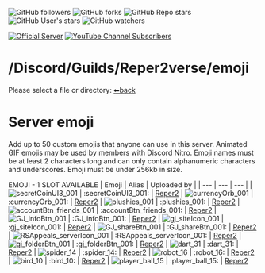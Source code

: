 ![GitHub followers](https://img.shields.io/github/followers/Reper2?color=gree&logo=github)
![GitHub forks](https://img.shields.io/github/forks/Reper2/Downloadable-Files?color=gree&logo=github)
![GitHub Repo stars](https://img.shields.io/github/stars/Reper2/Downloadable-Files?color=gree&label=repo%20stars&logo=github)
![GitHub User's stars](https://img.shields.io/github/stars/Reper2?affiliations=OWNER&color=gree&label=user%20stars&logo=github)
![GitHub watchers](https://img.shields.io/github/watchers/Reper2/Downloadable-Files?color=gree&logo=github)

[![Official Server](https://img.shields.io/discord/771861170256085023?color=%237289DA&label=Official%20Server&logo=discord)](https://discord.gg/JGEjfm5Gn4)
[![YouTube Channel Subscribers](https://img.shields.io/youtube/channel/subscribers/UCofCDfLjs_TkiC-p0-k_9XA?color=%23FF6969&label=Reper2%20%5BGD%5D&logo=youtube&logoColor=%23FF0000&style=flat)](https://www.youtube.com/channel/UCofCDfLjs_TkiC-p0-k_9XA)

# /Discord/Guilds/Reper2verse/emoji
Please select a file or directory:
[⬅back](https://reper2.github.io/Downloadable-Files/md/discord/guilds/771861170256085023)

# Server emoji

Add up to 50 custom emojis that anyone can use in this server. Animated GIF emojis may
be used by members with Discord Nitro. Emoji names must be at least 2 characters long
and can only contain alphanumeric characters and underscores. Emoji must be under
256kb in size.



EMOJI - 1 SLOT AVAILABLE
| Emoji 	| Alias 		| Uploaded by |
| --- | --- | --- |
| ![secretCoinUI3_001](https://cdn.discordapp.com/emojis/885698004940648509.png?v=1) | :secretCoinUI3_001: | [Reper2](https://discord.gg/aMSKe7ZT9Q)
| ![currencyOrb_001](https://cdn.discordapp.com/emojis/885366433540874272.png?v=1) | :currencyOrb_001: | [Reper2](https://discord.gg/aMSKe7ZT9Q)
| ![plushies_001](https://cdn.discordapp.com/emojis/885357890649612299.png?v=1) | :plushies_001: | [Reper2](https://discord.gg/aMSKe7ZT9Q)
| ![accountBtn_friends_001](https://cdn.discordapp.com/emojis/885356969857265684.png?v=1) | :accountBtn_friends_001: | [Reper2](https://discord.gg/aMSKe7ZT9Q)
| ![GJ_infoBtn_001](https://cdn.discordapp.com/emojis/885356790513008650.png?v=1) | :GJ_infoBtn_001: | [Reper2](https://discord.gg/aMSKe7ZT9Q)
| ![gj_siteIcon_001](https://cdn.discordapp.com/emojis/885355104927121469.png?v=1) | :gj_siteIcon_001: | [Reper2](https://discord.gg/aMSKe7ZT9Q)
| ![GJ_shareBtn_001](https://cdn.discordapp.com/emojis/885355008399405189.png?v=1) | :GJ_shareBtn_001: | [Reper2](https://discord.gg/aMSKe7ZT9Q)
| ![RSAppeals_serverIcon_001](https://cdn.discordapp.com/emojis/885338094457470996.png?v=1) | :RSAppeals_serverIcon_001: | [Reper2](https://discord.gg/aMSKe7ZT9Q)
| ![gj_folderBtn_001](https://cdn.discordapp.com/emojis/885004136230309929.png?v=1) | :gj_folderBtn_001: | [Reper2](https://discord.gg/aMSKe7ZT9Q)
| ![dart_31](https://cdn.discordapp.com/emojis/884575101352308787.png?v=1) | :dart_31: | [Reper2](https://discord.gg/aMSKe7ZT9Q)
| ![spider_14](https://cdn.discordapp.com/emojis/882537370107387945.png?v=1) | :spider_14: | [Reper2](https://discord.gg/aMSKe7ZT9Q)
| ![robot_16](https://cdn.discordapp.com/emojis/882537351270780969.png?v=1) | :robot_16: | [Reper2](https://discord.gg/aMSKe7ZT9Q)
| ![bird_10](https://cdn.discordapp.com/emojis/882537351270780969.png?v=1) | :bird_10: | [Reper2](https://discord.gg/aMSKe7ZT9Q)
| ![player_ball_15](https://cdn.discordapp.com/emojis/882537201727062026.png?v=1) | :player_ball_15: | [Reper2](https://discord.gg/aMSKe7ZT9Q)









































